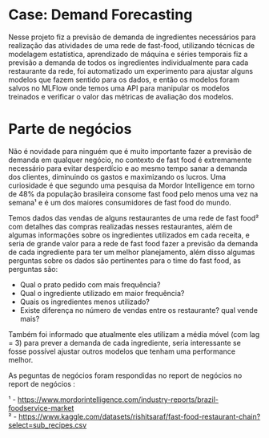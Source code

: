 # Case: Demand Forecasting 

 Nesse projeto fiz a previsão de demanda de ingredientes necessários para realização das atividades de uma rede de fast-food, utilizando técnicas de modelagem estatística, aprendizado de máquina e séries temporais fiz a previsão a demanda de todos os ingredientes individualmente para cada restaurante da rede, foi automatizado um experimento para ajustar alguns modelos que fazem sentido para os dados, e então os modelos foram salvos no MLFlow onde temos uma API para manipular os modelos treinados e verificar o valor das métricas de avaliação dos modelos.

# Parte de negócios

 Não é novidade para ninguém que é muito importante fazer a previsão de demanda em qualquer negócio, no contexto de fast food é extremamente necessário para evitar desperdício e ao mesmo tempo sanar a demanda dos clientes, diminuindo os gastos e maximizando os lucros. Uma curiosidade é que segundo uma pesquisa da Mordor Intelligence em torno de 48% da população brasileira consome fast food pelo menos uma vez na semana¹ e é um dos maiores consumidores de fast food do mundo.

 Temos dados das vendas de alguns restaurantes de uma rede de fast food² com detalhes das compras realizadas nesses restaurantes, além de algumas informações sobre os ingredientes utilizados em cada receita, e seria de grande valor para a rede de fast food fazer a previsão da demanda de cada ingrediente para ter um melhor planejamento, além disso algumas perguntas sobre os dados são pertinentes para o time do fast food, as perguntas são:

 - Qual o prato pedido com mais frequência?
 - Qual o ingrediente utilizado em maior frequência?
 - Quais os ingredientes menos utilizado?
 - Existe diferença no número de vendas entre os restaurante? qual vende mais?

 Também foi informado que atualmente eles utilizam a média móvel (com lag = 3) para prever a demanda de cada ingrediente, seria interessante se fosse possível ajustar outros modelos que tenham uma performance melhor.

 As peguntas de negócios foram respondidas no report de negócios no report de negócios :  

¹ - https://www.mordorintelligence.com/industry-reports/brazil-foodservice-market \
² - https://www.kaggle.com/datasets/rishitsaraf/fast-food-restaurant-chain?select=sub_recipes.csv



